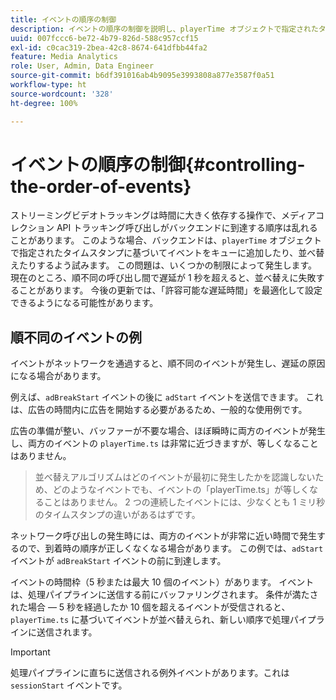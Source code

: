 ```yaml
---
title: イベントの順序の制御
description: イベントの順序の制御を説明し、playerTime オブジェクトで指定されたタイムスタンプに基づいてイベントを並べ替える方法について説明します。
uuid: 007fccc6-be72-4b79-826d-588c957ccf15
exl-id: c0cac319-2bea-42c8-8674-641dfbb44fa2
feature: Media Analytics
role: User, Admin, Data Engineer
source-git-commit: b6df391016ab4b9095e3993808a877e3587f0a51
workflow-type: ht
source-wordcount: '328'
ht-degree: 100%

---
```


# イベントの順序の制御{#controlling-the-order-of-events}

ストリーミングビデオトラッキングは時間に大きく依存する操作で、メディアコレクション API トラッキング呼び出しがバックエンドに到達する順序は乱れることがあります。 このような場合、バックエンドは、`playerTime` オブジェクトで指定されたタイムスタンプに基づいてイベントをキューに追加したり、並べ替えたりするよう試みます。  この問題は、いくつかの制限によって発生します。 現在のところ、順不同の呼び出し間で遅延が 1 秒を超えると、並べ替えに失敗することがあります。 今後の更新では、「許容可能な遅延時間」を最適化して設定できるようになる可能性があります。

## 順不同のイベントの例

イベントがネットワークを通過すると、順不同のイベントが発生し、遅延の原因になる場合があります。

例えば、`adBreakStart` イベントの後に `adStart` イベントを送信できます。 これは、広告の時間内に広告を開始する必要があるため、一般的な使用例です。

広告の準備が整い、バッファーが不要な場合、ほぼ瞬時に両方のイベントが発生し、両方のイベントの `playerTime.ts` は非常に近づきますが、等しくなることはありません。

> 並べ替えアルゴリズムはどのイベントが最初に発生したかを認識しないため、どのようなイベントでも、イベントの「playerTime.ts」が等しくなることはありません。 2 つの連続したイベントには、少なくとも 1 ミリ秒のタイムスタンプの違いがあるはずです。

ネットワーク呼び出しの発生時には、両方のイベントが非常に近い時間で発生するので、到着時の順序が正しくなくなる場合があります。 この例では、`adStart` イベントが `adBreakStart` イベントの前に到達します。


イベントの時間枠（5 秒または最大 10 個のイベント）があります。 イベントは、処理パイプラインに送信する前にバッファリングされます。 条件が満たされた場合 — 5 秒を経過したか 10 個を超えるイベントが受信されると、`playerTime.ts` に基づいてイベントが並べ替えられ、新しい順序で処理パイプラインに送信されます。

>[!IMPORTANT]
>
>処理パイプラインに直ちに送信される例外イベントがあります。これは `sessionStart` イベントです。
